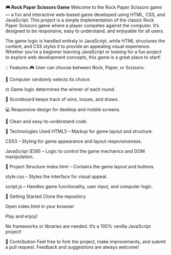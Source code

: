 
**🎮 Rock Paper Scissors Game**
Welcome to the Rock Paper Scissors game — a fun and interactive web-based game developed using HTML, CSS, and JavaScript. This project is a simple implementation of the classic Rock Paper Scissors game where a player competes against the computer. It’s designed to be responsive, easy to understand, and enjoyable for all users.

The game logic is handled entirely in JavaScript, while HTML structures the content, and CSS styles it to provide an appealing visual experience. Whether you're a beginner learning JavaScript or looking for a fun project to explore web development concepts, this game is a great place to start!

💡 Features
🎮 User can choose between Rock, Paper, or Scissors.

🤖 Computer randomly selects its choice.

⚖️ Game logic determines the winner of each round.

🧠 Scoreboard keeps track of wins, losses, and draws.

💻 Responsive design for desktop and mobile screens.

🧼 Clean and easy-to-understand code.

🔧 Technologies Used
HTML5 – Markup for game layout and structure.

CSS3 – Styling for game appearance and layout responsiveness.

JavaScript (ES6) – Logic to control the game mechanics and DOM manipulation.

📁 Project Structure
index.html – Contains the game layout and buttons.

style.css – Styles the interface for visual appeal.

script.js – Handles game functionality, user input, and computer logic.

🚀 Getting Started
Clone the repository

Open index.html in your browser

Play and enjoy!

No frameworks or libraries are needed. It’s a 100% vanilla JavaScript project!

🤝 Contribution
Feel free to fork the project, make improvements, and submit a pull request. Feedback and suggestions are always welcome!

